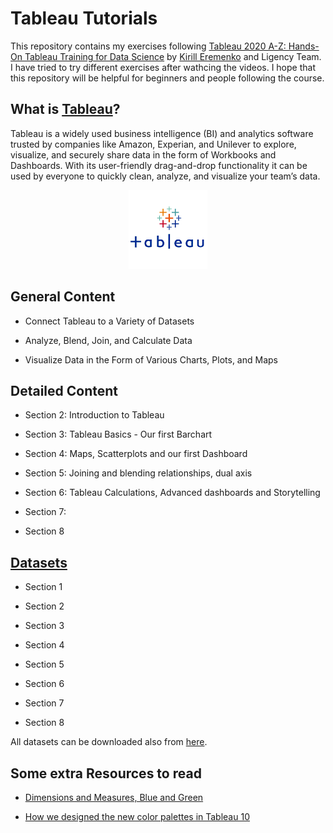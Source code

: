# Tableau Tutorials

This repository contains my exercises following [Tableau 2020 A-Z: Hands-On Tableau Training for Data Science](https://www.udemy.com/course/tableau10/) by [Kirill Eremenko](https://www.linkedin.com/in/keremenko/) and Ligency Team. I have tried to try different exercises after wathcing the videos. I hope that this repository will be helpful for beginners and people following the course.

## What is [Tableau](https://www.tableau.com/why-tableau/what-is-tableau)?

Tableau is a widely used business intelligence (BI) and analytics software trusted by companies like Amazon, Experian, and Unilever to explore, visualize, and securely share data in the form of Workbooks and Dashboards. With its user-friendly drag-and-drop functionality it can be used by everyone to quickly clean, analyze, and visualize your team’s data.
    

<p align="center">
    <img width=25% src="logo.png">
</p>


## General Content

- Connect Tableau to a Variety of Datasets

- Analyze, Blend, Join, and Calculate Data

- Visualize Data in the Form of Various Charts, Plots, and Maps

## Detailed Content

- Section 2: Introduction to Tableau

- Section 3: Tableau Basics - Our first Barchart

- Section 4: Maps, Scatterplots and our first Dashboard

- Section 5: Joining and blending relationships, dual axis

- Section 6: Tableau Calculations, Advanced dashboards and Storytelling

- Section 7: 

- Section 8

## [Datasets](/datasets)

- Section 1

- Section 2

- Section 3

- Section 4

- Section 5

- Section 6

- Section 7

- Section 8

All datasets can be downloaded also from [here](https://www.superdatascience.com/pages/tableau).

## Some extra Resources to read

- [Dimensions and Measures, Blue and Green](https://help.tableau.com/current/pro/desktop/en-us/datafields_typesandroles.htm)

- [How we designed the new color palettes in Tableau 10](https://www.tableau.com/about/blog/2016/7/colors-upgrade-tableau-10-56782)
